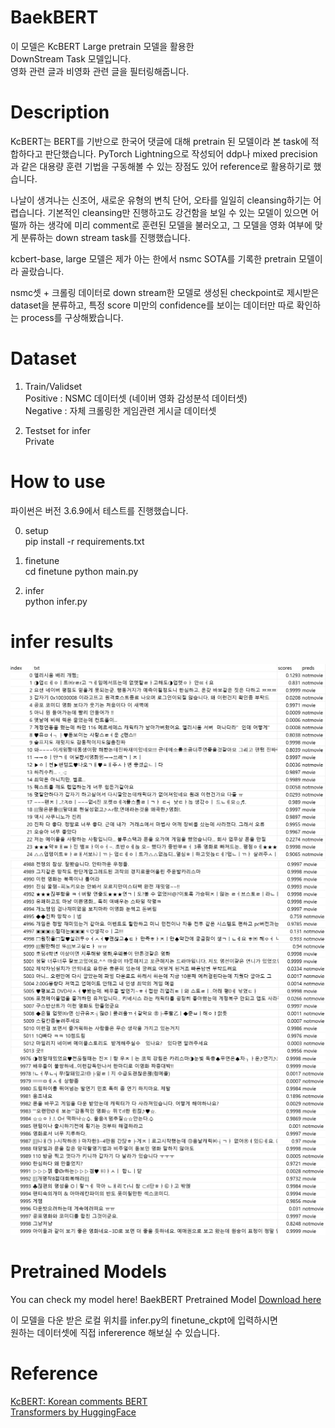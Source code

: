 # BaekBERT
이 모델은 KcBERT Large pretrain 모델을 활용한  
DownStream Task 모델입니다.  
영화 관련 글과 비영화 관련 글을 필터링해줍니다.  

# Description
KcBERT는 BERT를 기반으로 한국어 댓글에 대해 pretrain 된 모델이라 본 task에 적합하다고 판단했습니다.
PyTorch Lightning으로 작성되어 ddp나 mixed precision과 같은 대용량 훈련 기법을 구동해볼 수 있는
장점도 있어 reference로 활용하기로 했습니다.

나날이 생겨나는 신조어, 새로운 유형의 변칙 단어, 오타를 일일히 cleansing하기는 어렵습니다.
기본적인 cleansing만 진행하고도 강건함을 보일 수 있는 모델이 있으면 어떨까 하는 생각에
미리 comment로 훈련된 모델을 불러오고, 그 모델을 영화 여부에 맞게 분류하는 down stream task를 진행했습니다.

kcbert-base, large 모델은 제가 아는 한에서 nsmc SOTA를 기록한 pretrain 모델이라 골랐습니다.

nsmc셋 + 크롤링 데이터로 down stream한 모델로 생성된 checkpoint로 제시받은 dataset을 분류하고,
특정 score 미만의 confidence를 보이는 데이터만 따로 확인하는 process를 구상해봤습니다.

# Dataset
1. Train/Validset  
Positive : NSMC 데이터셋 (네이버 영화 감성분석 데이터셋)  
Negative : 자체 크롤링한 게임관련 게시글 데이터셋  
  
2. Testset for infer  
Private

# How to use
파이썬은 버전 3.6.9에서 테스트를 진행했습니다.

0. setup  
pip install -r requirements.txt  

1. finetune  
cd finetune 
python main.py

2. infer   
python infer.py

# infer results
![cap1](./imgs/cap1.jpg)  
![cap2](./imgs/cap2.jpg)  
![cap3](./imgs/cap3.jpg)

# Pretrained Models
You can check my model here!
BaekBERT Pretrained Model [Download here](https://drive.google.com/file/d/1J_wdSEY1W6Q_qDRnFYiohGUbyd2qh_ss/view?usp=sharing)  
  
이 모델을 다운 받은 로컬 위치를 infer.py의 finetune_ckpt에 입력하시면  
원하는 데이터셋에 직접 infererence 해보실 수 있습니다.  

# Reference
[KcBERT: Korean comments BERT](https://github.com/Beomi/KcBERT)  
[Transformers by HuggingFace](https://github.com/huggingface/transformers)
